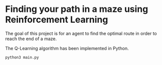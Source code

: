 # Finding your path in a maze using Reinforcement Learning

The goal of this project is for an agent to find the optimal route in order to reach the end of a maze.

The Q-Learning algorithm has been implemented in Python.


```bash
python3 main.py
```